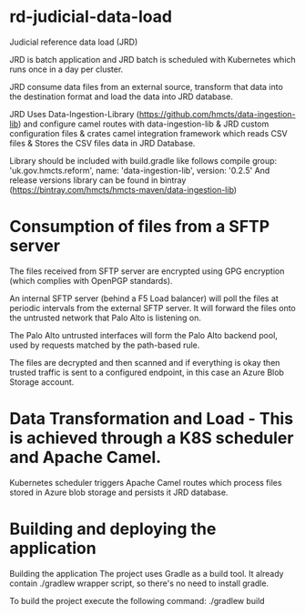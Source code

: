 # rd-judicial-data-load
Judicial reference data load (JRD)

JRD is batch application and JRD batch is scheduled with Kubernetes which runs once in a day per cluster.

JRD consume data files from an external source, transform that data into the destination format 
and load the data into JRD database. 

JRD Uses Data-Ingestion-Library (https://github.com/hmcts/data-ingestion-lib) and configure camel routes with
data-ingestion-lib & JRD custom configuration files & crates camel integration framework which reads CSV files & Stores
the CSV files data in JRD Database. 

Library should be included with build.gradle like follows
compile group: 'uk.gov.hmcts.reform', name: 'data-ingestion-lib', version: '0.2.5'
And release versions library can be found in bintray (https://bintray.com/hmcts/hmcts-maven/data-ingestion-lib)  

# Consumption of files from a SFTP server
The files received from SFTP server are encrypted using GPG encryption (which complies with OpenPGP standards).

An internal SFTP server (behind a F5 Load balancer) will poll the files at periodic intervals from the  external SFTP server. It will forward the files onto the untrusted network that Palo Alto is listening on.

The Palo Alto untrusted interfaces will form the Palo Alto backend pool, used by requests matched by the path-based rule.

The files are decrypted and then scanned and if everything is okay then trusted traffic is sent to a configured endpoint, in this case an Azure Blob Storage account.

# Data Transformation and Load - This is achieved through a K8S scheduler and Apache Camel.
Kubernetes scheduler triggers Apache Camel routes which process files stored in Azure blob storage and persists it JRD database.

# Building and deploying the application
Building the application
The project uses Gradle as a build tool. It already contain ./gradlew wrapper script, so there's no need to install gradle.

To build the project execute the following command:
  ./gradlew build 
